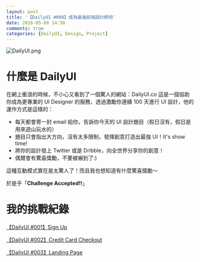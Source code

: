 ```yaml
---
layout: post
title: '【DailyUI #000】成為最強前端設計師吧'
date: 2016-05-08 14:50
comments: true
categories: [DailyUI, Design, Project]
---
```

![DailyUI.png](https://i.imgur.com/yMgo3z4.jpg)

# 什麼是 DailyUI

在網上衝浪的時候，不小心又看到了一個驚人的網站：DailyUI.co
這是一個協助你成為更專業的 UI Designer 的服務，透過激勵你連續 100 天進行 UI 設計，他的運作方式是這樣的：

- 每天都會寄一封 email 給你，告訴你今天的 UI 設計題目（假日沒有，假日是用來遊山玩水的）
- 題目只會指出大方向，沒有太多限制，發揮創意打造出最強 UI！It's show time!
- 將你的設計發上 Twitter 或是 Dribble，向全世界分享你的創意！
- 偶爾會有驚喜獎勵，不要被嚇到了:)

<!-- more -->

這種互動模式實在是太驚人了！而且我也想知道有什麼驚喜獎勵～

於是乎「**Challenge Accepted!!**」

# 我的挑戰紀錄

[【DailyUI #001】Sign Up](https://easonchang.com/2016/05/09/dailyui-001-sign-up/)

[【DailyUI #002】Credit Card Checkout](https://easonchang.com/2016/05/09/dailyui-002-credit-card-checkout/)

[【DailyUI #003】Landing Page](https://easonchang.com/2016/05/10/dailyui-003-landing-page/)